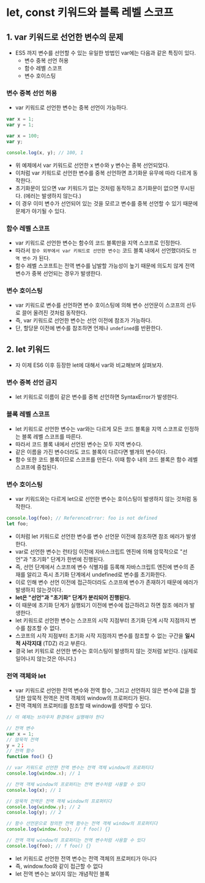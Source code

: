 # let, const 키워드와 블록 레벨 스코프

## 1. var 키워드로 선언한 변수의 문제

- ES5 까지 변수를 선언할 수 있는 유일한 방법인 var에는 다음과 같은 특징이 있다.
  - 변수 중복 선언 허용
  - 함수 레벨 스코프
  - 변수 호이스팅

### 변수 중복 선언 허용

- var 키워드로 선언한 변수는 중복 선언이 가능하다.

```javascript
var x = 1;
var y = 1;

var x = 100;
var y;

console.log(x, y); // 100, 1
```

- 위 예제에서 var 키워드로 선언한 x 변수와 y 변수는 중복 선언되었다.
- 이처럼 var 키워드로 선언한 변수를 중복 선언하면 초기화문 유무에 따라 다르게 동작한다.
- 초기화문이 있으면 var 키워드가 없는 것처럼 동작하고 초기화문이 없으면 무시된다. (에러는 발생하지 않는다.)
- 이 경우 이미 변수가 선언되어 있는 것을 모르고 변수를 중복 선언할 수 있기 때문에 문제가 야기될 수 있다.

### 함수 레벨 스코프

- var 키워드로 선언한 변수는 함수의 코드 블록만을 지역 스코프로 인정한다.
- 따라서 `함수 외부에서 var 키워드로 선언한 변수는` 코드 블록 내에서 선언했더라도 `전역 변수` 가 된다.
- 함수 레벨 스코프트는 전역 변수를 남발할 가능성이 높기 때문에 의도치 않게 전역 변수가 중복 선언되는 경우가 발생한다.

### 변수 호이스팅

- var 키워드로 변수를 선언하면 변수 호이스팅에 의해 변수 선언문이 스코프의 선두로 끌어 올려진 것처럼 동작한다.
- 즉, var 키워드로 선언한 변수는 선언 이전에 참조가 가능하다.
- 단, 할당문 이전에 변수를 참조하면 언제나 `undefined`를 반환한다.

## 2. let 키워드

- 자 이제 ES6 이후 등장한 let에 대해서 var와 비교해보며 살펴보자.

### 변수 중복 선언 금지

- let 키워드로 이름이 같은 변수를 중복 선언하면 SyntaxError가 발생한다.

### 블록 레벨 스코프

- let 키워드로 선언한 변수는 var와는 다르게 모든 코드 블록을 지역 스코프로 인정하는 블록 레벨 스코프를 따른다.
- 따라서 코드 블록 내에서 선언된 변수는 모두 지역 변수다.
- 같은 이름을 가진 변수더라도 코드 블록이 다르다면 별개의 변수이다.
- 함수 또한 코드 블록이므로 스코프를 만든다. 이때 함수 내의 코드 블록은 함수 레벨 스코프에 중첩된다.

### 변수 호이스팅

- var 키워드와는 다르게 let으로 선언한 변수는 호이스팅이 발생하지 않는 것처럼 동작한다.

```javascript
console.log(foo); // ReferenceError: foo is not defined
let foo;
```

- 이처럼 let 키워드로 선언한 변수를 변수 선언문 이전에 참조하면 참조 에러가 발생한다.
- var로 선언한 변수는 런타임 이전에 자바스크립트 엔진에 의해 암묵적으로 "선언"과 "초기화" 단계가 한번에 진행된다.
- 즉, 선언 단계에서 스코프에 변수 식별자를 등록해 자바스크립트 엔진에 변수의 존재를 알리고
  즉시 초기화 단계에서 undefined로 변수를 초기화한다.
- 이로 인해 변수 선언 이전에 접근하더라도 스코프에 변수가 존재하기 때문에 에러가 발생하지 않는것이다.
- **let은 "선언"과 "초기화" 단계가 분리되어 진행된다.**
- 이 때문에 초기화 단계가 실행되기 이전에 변수에 접근하려고 하면 참조 에러가 발생한다.
- let 키워드로 선언한 변수는 스코프의 시작 지점부터 초기화 단계 시작 지점까지 변수를 참조할 수 없다.
- 스코프의 시작 지점부터 초기화 시작 지점까지 변수를 참조할 수 없는 구간을 **일시적 사각지대** (TDZ) 라고 부른다.
- 결국 let 키워드로 선언한 변수는 호이스팅이 발생하지 않는 것처럼 보인다. (실제로 일어나지 않는것은 아니다.)

### 전역 객체와 let

- var 키워드로 선언한 전역 변수와 전역 함수, 그리고 선언하지 않은 변수에 값을 할당한 암묵적 전역은 전역 객체의 window의 프로퍼티가 된다.
- 전역 객체의 프로퍼티를 참조할 때 window를 생략할 수 있다.

```javascript
// 이 예제는 브라우저 환경에서 실행해야 한다

// 전역 변수
var x = 1;
// 암묵적 전역
y = 2；
// 전역 함수
function foo() {}

// var 키워드로 선언한 전역 변수는 전역 객체 window의 프로퍼티다
console.log(window.x); // 1

// 전역 객체 window의 프로퍼티는 전역 변수처럼 사용할 수 있다
console.log(x); // 1

// 암묵적 전역은 전역 객체 window의 프로퍼티다
console.log(window.y); // 2
console.log(y); // 2

// 함수 선언문으로 정의한 전역 함수는 전역 객체 window의 프로퍼티다
console.log(window.foo); // f foo() {}

// 전역 객체 window의 프로퍼티는 전역 변수처럼 사용할 수 있다
console.log(foo); // f foo() {}
```

- let 키워드로 선언한 전역 변수는 전역 객체의 프로퍼티가 아니다
- 즉, window.foo와 같이 접근할 수 없다
- let 전역 변수는 보이지 않는 개념적인 블록
